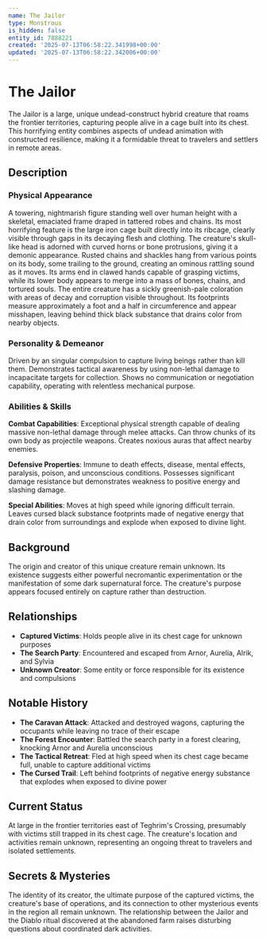 ```yaml
---
name: The Jailor
type: Monstrous
is_hidden: false
entity_id: 7888221
created: '2025-07-13T06:58:22.341998+00:00'
updated: '2025-07-13T06:58:22.342006+00:00'
---
```


# The Jailor

The Jailor is a large, unique undead-construct hybrid creature that roams the frontier territories, capturing people alive in a cage built into its chest. This horrifying entity combines aspects of undead animation with constructed resilience, making it a formidable threat to travelers and settlers in remote areas.

## Description

### Physical Appearance

A towering, nightmarish figure standing well over human height with a skeletal, emaciated frame draped in tattered robes and chains. Its most horrifying feature is the large iron cage built directly into its ribcage, clearly visible through gaps in its decaying flesh and clothing. The creature's skull-like head is adorned with curved horns or bone protrusions, giving it a demonic appearance. Rusted chains and shackles hang from various points on its body, some trailing to the ground, creating an ominous rattling sound as it moves. Its arms end in clawed hands capable of grasping victims, while its lower body appears to merge into a mass of bones, chains, and tortured souls. The entire creature has a sickly greenish-pale coloration with areas of decay and corruption visible throughout. Its footprints measure approximately a foot and a half in circumference and appear misshapen, leaving behind thick black substance that drains color from nearby objects.

### Personality & Demeanor

Driven by an singular compulsion to capture living beings rather than kill them. Demonstrates tactical awareness by using non-lethal damage to incapacitate targets for collection. Shows no communication or negotiation capability, operating with relentless mechanical purpose.

### Abilities & Skills

**Combat Capabilities**: Exceptional physical strength capable of dealing massive non-lethal damage through melee attacks. Can throw chunks of its own body as projectile weapons. Creates noxious auras that affect nearby enemies.

**Defensive Properties**: Immune to death effects, disease, mental effects, paralysis, poison, and unconscious conditions. Possesses significant damage resistance but demonstrates weakness to positive energy and slashing damage.

**Special Abilities**: Moves at high speed while ignoring difficult terrain. Leaves cursed black substance footprints made of negative energy that drain color from surroundings and explode when exposed to divine light.

## Background

The origin and creator of this unique creature remain unknown. Its existence suggests either powerful necromantic experimentation or the manifestation of some dark supernatural force. The creature's purpose appears focused entirely on capture rather than destruction.

## Relationships

- **Captured Victims**: Holds people alive in its chest cage for unknown purposes
- **The Search Party**: Encountered and escaped from Arnor, Aurelia, Alrik, and Sylvia
- **Unknown Creator**: Some entity or force responsible for its existence and compulsions

## Notable History

- **The Caravan Attack**: Attacked and destroyed wagons, capturing the occupants while leaving no trace of their escape
- **The Forest Encounter**: Battled the search party in a forest clearing, knocking Arnor and Aurelia unconscious
- **The Tactical Retreat**: Fled at high speed when its chest cage became full, unable to capture additional victims
- **The Cursed Trail**: Left behind footprints of negative energy substance that explodes when exposed to divine power

## Current Status

At large in the frontier territories east of Teghrim's Crossing, presumably with victims still trapped in its chest cage. The creature's location and activities remain unknown, representing an ongoing threat to travelers and isolated settlements.

## Secrets & Mysteries

The identity of its creator, the ultimate purpose of the captured victims, the creature's base of operations, and its connection to other mysterious events in the region all remain unknown. The relationship between the Jailor and the Diablo ritual discovered at the abandoned farm raises disturbing questions about coordinated dark activities.